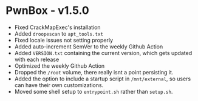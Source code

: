# PwnBox - v1.5.0

* Fixed CrackMapExec's installation
* Added `droopescan` to `apt_tools.txt`
* Fixed locale issues not setting properly
* Added auto-increment SemVer to the weekly Github Action
* Added `VERSION.txt` containing the current version, which gets updated with each release
* Optimized the weekly Github Action
* Dropped the `/root` volume, there really isnt a point persisting it.
* Added the option to include a startup script in `/mnt/external`, so users can have their own customizations.
* Moved some shell setup to `entrypoint.sh` rather than `setup.sh`.
